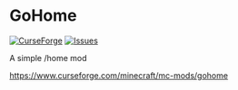 # GoHome

[![CurseForge](http://cf.way2muchnoise.eu/full_414359_downloads.svg)](https://www.curseforge.com/minecraft/mc-mods/gohome)
[![Issues](https://img.shields.io/github/issues/noeppi-noeppi/GoHome)](https://github.com/noeppi-noeppi/GoHome/issues)

A simple /home mod

https://www.curseforge.com/minecraft/mc-mods/gohome

